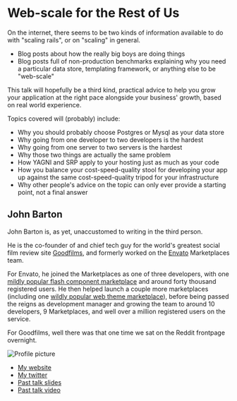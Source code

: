 # Web-scale for the Rest of Us

On the internet, there seems to be two kinds of information available to do with "scaling rails", or on "scaling" in general.

  * Blog posts about how the really big boys are doing things
  * Blog posts full of non-production benchmarks explaining why you need a particular data store, templating framework, or anything else to be "web-scale"

This talk will hopefully be a third kind, practical advice to help you grow your application at the right pace alongside your business' growth, based on real world experience.

Topics covered will (probably) include:

  * Why you should probably choose Postgres or Mysql as your data store
  * Why going from one developer to two developers is the hardest
  * Why going from one server to two servers is the hardest
  * Why those two things are actually the same problem
  * How YAGNI and SRP apply to your hosting just as much as your code
  * How you balance your cost-speed-quality stool for developing your app up against the same cost-speed-quality tripod for your infrastructure
  * Why other people's advice on the topic can only ever provide a starting point, not a final answer

## John Barton

John Barton is, as yet, unaccustomed to writing in the third person. 

He is the co-founder of and chief tech guy for the world's greatest social film review site [Goodfilms](http://goodfil.ms), and formerly worked on the [Envato](http://envato.com) Marketplaces team. 

For Envato, he joined the Marketplaces as one of three developers, with one [mildly popular flash component marketplace](http://activeden.net) and around forty thousand registered users. He then helped launch a couple more marketplaces (including one [wildly popular web theme marketplace](http://themeforest.net)), before being passed the reigns as development manager and growing the team to around 10 developers, 9 Marketplaces, and well over a million registered users on the service. 

For Goodfilms, well there was that one time we sat on the Reddit frontpage overnight.

![Profile picture](https://raw.github.com/rubyaustralia/rubyconfau-2013-cfp/master/john_barton-web_scale_for_the_rest_of_us/profile-picture.jpg)

- [My website](http://whoisjohnbarton.com)
- [My twitter](https://twitter.com/johnbarton)
- [Past talk slides](http://www.slideshare.net/johnb/)
- [Past talk video](http://notes.envato.com/developers/presenting-lazy-loading-controller-instance-variables/)
